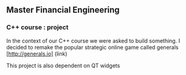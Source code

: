 ## Master Financial Engineering 
### C++ course : project

In the context of our C++ course we were asked to build something.
I decided to remake the popular strategic online game called generals [http://generals.io] (link)

This project is also dependent on QT widgets



